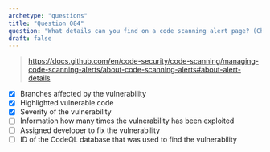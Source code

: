 ```yaml
---
archetype: "questions"
title: "Question 084"
question: "What details can you find on a code scanning alert page? (Choose three.)"
draft: false
---
```



> https://docs.github.com/en/code-security/code-scanning/managing-code-scanning-alerts/about-code-scanning-alerts#about-alert-details
- [x] Branches affected by the vulnerability
- [x] Highlighted vulnerable code
- [x] Severity of the vulnerability
- [ ] Information how many times the vulnerability has been exploited
- [ ] Assigned developer to fix the vulnerability
- [ ] ID of the CodeQL database that was used to find the vulnerability
